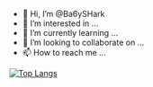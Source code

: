 - 👋 Hi, I’m @Ba6ySHark
- 👀 I’m interested in ...
- 🌱 I’m currently learning ...
- 💞️ I’m looking to collaborate on ...
- 📫 How to reach me ...

[![Top Langs](https://github-readme-stats-git-masterrstaa-rickstaa.vercel.app/api/top-langs/?username=ba6yshark&layout=compact&langs_count=10)](https://github.com/anuraghazra/github-readme-stats)
